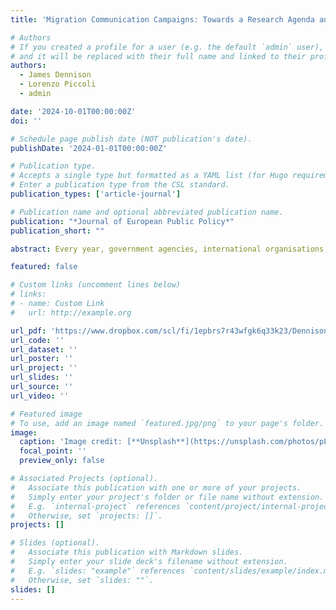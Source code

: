 ```yaml
---
title: 'Migration Communication Campaigns: Towards a Research Agenda and Open Database'

# Authors
# If you created a profile for a user (e.g. the default `admin` user), write the username (folder name) here
# and it will be replaced with their full name and linked to their profile.
authors:
  - James Dennison
  - Lorenzo Piccoli
  - admin

date: '2024-10-01T00:00:00Z'
doi: ''

# Schedule page publish date (NOT publication's date).
publishDate: '2024-01-01T00:00:00Z'

# Publication type.
# Accepts a single type but formatted as a YAML list (for Hugo requirements).
# Enter a publication type from the CSL standard.
publication_types: ['article-journal']

# Publication name and optional abbreviated publication name.
publication: "*Journal of European Public Policy*"
publication_short: ""

abstract: Every year, government agencies, international organisations, and civil society associations produce public communications campaigns designed to inform, persuade, and motivate behaviour regarding numerous facets of migration. Despite their increasing ubiquity, resources, and—possibly—impact, as well as the profound scientific relevance in understanding them, such campaigns remain relatively understudied and existing research is disjointed across various disciplines. This article takes three steps to propose and initiate a unified, interdisciplinary research agenda on migration communication campaigns (MCCs). First, we overview the need for a research agenda based on their increased substantive importance and scientific interest. Second, we outline what such a research agenda should look like, proposing six research themes. Third, we contribute to this proposed research agenda in two ways - with a typology of MCCs and by presenting our open-access, collaborative database to kick-start more systematic research in this field, including theoretical justifications for each variable. The database includes 301 MCCs conducted in 32 European countries between 2012 and 2022. We invite submissions of all types of MCCs globally to create a bridge between communities of academics, policymakers, and communicators. 

featured: false

# Custom links (uncomment lines below)
# links:
# - name: Custom Link
#   url: http://example.org

url_pdf: 'https://www.dropbox.com/scl/fi/1epbrs7r43wfgk6q33k23/Dennison-Piccoli-and-Duarte.pdf?rlkey=b35igr3eir9xzdsc2x3qawtea&st=lp9saaze&dl=0'
url_code: ''
url_dataset: ''
url_poster: ''
url_project: ''
url_slides: ''
url_source: ''
url_video: ''

# Featured image
# To use, add an image named `featured.jpg/png` to your page's folder.
image:
  caption: 'Image credit: [**Unsplash**](https://unsplash.com/photos/pLCdAaMFLTE)'
  focal_point: ''
  preview_only: false

# Associated Projects (optional).
#   Associate this publication with one or more of your projects.
#   Simply enter your project's folder or file name without extension.
#   E.g. `internal-project` references `content/project/internal-project/index.md`.
#   Otherwise, set `projects: []`.
projects: []

# Slides (optional).
#   Associate this publication with Markdown slides.
#   Simply enter your slide deck's filename without extension.
#   E.g. `slides: "example"` references `content/slides/example/index.md`.
#   Otherwise, set `slides: ""`.
slides: []
---
```

